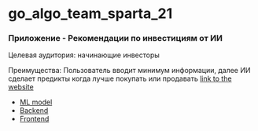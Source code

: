 # go_algo_team_sparta_21
### Приложение - Рекомендации по инвестициям от ИИ
Целевая аудитория: начинающие инвесторы      

Преимущества: Пользователь вводит минимум информации, далее ИИ сделает предикты когда лучше покупать или продавать
[link to the website](https://sparta-go-algo.netlify.app/)  

- [ML model](https://github.com/AjzSAhmetzyanov/Go_Algo_Hackaton_Sparta_21)
- [Backend](https://github.com/proger-n/go_algo_backend)
- [Frontend](https://github.com/jalolddin/trading-app.git)
